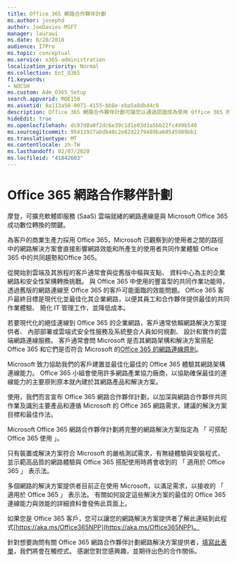 ```yaml
---
title: Office 365 網路合作夥伴計劃
ms.author: josephd
author: JoeDavies-MSFT
manager: laurawi
ms.date: 8/20/2018
audience: ITPro
ms.topic: conceptual
ms.service: o365-administration
localization_priority: Normal
ms.collection: Ent_O365
f1.keywords:
- NOCSH
ms.custom: Adm_O365_Setup
search.appverid: MOE150
ms.assetid: 8a113a50-0071-4155-bb8e-eba5a8dbd4c8
description: Office 365 網路合作夥伴計劃可讓您以通過認證成為使用 Office 365 的裝置。
hideEdit: true
ms.openlocfilehash: dc87d0a0f2dc6e39c1d1e03d3a5bb22fc499b540
ms.sourcegitcommit: 99411927abdb40c2e82d2279489ba60545989bb1
ms.translationtype: MT
ms.contentlocale: zh-TW
ms.lasthandoff: 02/07/2020
ms.locfileid: "41842603"
---
```

# <a name="office-365-networking-partner-program"></a>Office 365 網路合作夥伴計劃

摩登，可擴充軟體即服務 (SaaS) 雲端就緒的網路連線是與 Microsoft Office 365 成功數位轉換的關鍵。  

為客戶的商業生產力採用 Office 365，Microsoft 已觀察到的使用者之間的路徑中的網路解決方案會直接影響網路效能和所產生的使用者共同作業體驗 Office 365 中的共同趨勢和Office 365。  

從開始到雲端及其旅程的客戶通常會與從舊版中樞與支點、 資料中心為主的企業網路和安全性架構轉換挑戰。 與 Office 365 中使用的豐富型的共同作業功能時，透過舊版的網路連線至 Office 365 的客戶可能面臨的效能問題。 Office 365 客戶最終目標是現代化並最佳化其企業網路，以便其員工和合作夥伴提供最佳的共同作業體驗、 簡化 IT 管理工作，並降低成本。 

若要現代化的絕佳連線到 Office 365 的企業網路，客戶通常依賴網路解決方案提供者、 內部部署或雲端式安全性服務及系統整合人員如何規劃、 設計和實作的雲端網路連線服務。 客戶通常會問 Microsoft 是否其網路架構和解決方案搭配 Office 365 和它們是否符合 Microsoft 的[Office 365 的網路連線原則](https://aka.ms/PNC)。  

Microsoft 致力協助我們的客戶建置並最佳化最佳的 Office 365 體驗其網路架構連線能力。 Office 365 小組會使用許多網路產業協力廠商，以協助確保最佳的連線能力的主要原則原本就內建於其網路產品和解決方案。 

使用，我們而言宣布 Office 365 網路合作夥伴計劃，以加深與網路合作夥伴共同作業及識別主要產品和遵循 Microsoft 的 Office 365 網路需求，建議的解決方案目標和最佳作法。 

Microsoft Office 365 網路合作夥伴計劃將完整的網路解決方案指定為 「 可搭配 Office 365 使用 」。  

只有裝置或解決方案符合 Microsoft 的嚴格測試需求，有無縫體驗與安裝程式，並示範高品質的網路體驗與 Office 365 搭配使用時將會收到的 「 適用於 Office 365 」 表示法。  

多個網路的解決方案提供者目前正在使用 Microsoft，以滿足需求，以接收的 「 適用於 Office 365 」 表示法。 有關如何設定這些解決方案的最佳的 Office 365 連線能力與效能的詳細資料會發佈此頁面上。  

如果您是 Office 365 客戶，您可以讓您的網路解決方案提供者了解此連結到此程式[https://aka.ms/Office365NPP](https://aka.ms/Office365NPP)。

針對想要詢問有關 Office 365 網路合作夥伴計劃網路解決方案提供者，[填寫此表單](https://forms.office.com/Pages/ResponsePage.aspx?id=v4j5cvGGr0GRqy180BHbRyOZxByRF1dLgv7k6ye5z8pUMTNCVTYyVk9GNEYzWjFOVkI1SzdJNUkyWi4u)，我們將會在觸控式。 感謝您對您感興趣，並期待出色的合作關係。 

